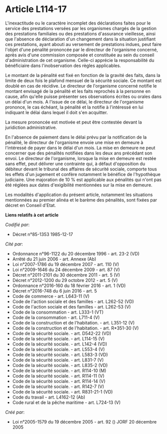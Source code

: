 # Article L114-17

L'inexactitude ou le caractère incomplet des déclarations faites pour le service des prestations versées par les organismes
chargés de la gestion des prestations familiales ou des prestations d'assurance vieillesse, ainsi que l'absence de
déclaration d'un changement dans la situation justifiant ces prestations, ayant abouti au versement de prestations indues,
peut faire l'objet d'une pénalité prononcée par le directeur de l'organisme concerné, après avis d'une commission composée et
constituée au sein du conseil d'administration de cet organisme. Celle-ci apprécie la responsabilité du bénéficiaire dans
l'inobservation des règles applicables.

Le montant de la pénalité est fixé en fonction de la gravité des faits, dans la limite de deux fois le plafond mensuel de la
sécurité sociale. Ce montant est doublé en cas de récidive. Le directeur de l'organisme concerné notifie le montant envisagé
de la pénalité et les faits reprochés à la personne en cause, afin qu'elle puisse présenter ses observations écrites ou
orales dans un délai d'un mois. A l'issue de ce délai, le directeur de l'organisme prononce, le cas échéant, la pénalité et
la notifie à l'intéressé en lui indiquant le délai dans lequel il doit s'en acquitter.

La mesure prononcée est motivée et peut être contestée devant la juridiction administrative.

En l'absence de paiement dans le délai prévu par la notification de la pénalité, le directeur de l'organisme envoie une mise
en demeure à l'intéressé de payer dans le délai d'un mois. La mise en demeure ne peut concerner que des pénalités notifiées
dans les deux ans précédant son envoi. Le directeur de l'organisme, lorsque la mise en demeure est restée sans effet, peut
délivrer une contrainte qui, à défaut d'opposition du débiteur devant le tribunal des affaires de sécurité sociale, comporte
tous les effets d'un jugement et confère notamment le bénéfice de l'hypothèque judiciaire. Une majoration de 10 % est
applicable aux pénalités qui n'ont pas été réglées aux dates d'exigibilité mentionnées sur la mise en demeure.

Les modalités d'application du présent article, notamment les situations mentionnées au premier alinéa et le barème des
pénalités, sont fixées par décret en Conseil d'Etat.

**Liens relatifs à cet article**

_Codifié par_:

  - Décret n°85-1353 1985-12-17

_Cité par_:

  - Ordonnance n°96-1122 du 20 décembre 1996 - art. 23-2 (VD)
  - Arrêté du 21 juin 2006 - art. Annexe (Ab)
  - Loi n°2007-1786 du 19 décembre 2007 - art. 110 (V)
  - Loi n°2009-1646 du 24 décembre 2009 - art. 87 (V)
  - Décret n°2011-2101 du 30 décembre 2011 - art. 5 (V)
  - Décret n°2012-1200 du 29 octobre 2012 - art. 5 (V)
  - Ordonnance n°2016-160 du 18 février 2016 - art. 1 (VD)
  - Décret n°2016-748 du 6 juin 2016 - art. 5
  - Code de commerce - art. L643-11 (V)
  - Code de l'action sociale et des familles - art. L262-52 (VD)
  - Code de l'action sociale et des familles - art. L262-53 (V)
  - Code de la consommation - art. L333-1 (VT)
  - Code de la consommation - art. L711-4 (V)
  - Code de la construction et de l'habitation. - art. L351-12 (V)
  - Code de la construction et de l'habitation. - art. R*351-30 (V)
  - Code de la sécurité sociale. - art. D542-22 (VD)
  - Code de la sécurité sociale. - art. L114-15 (V)
  - Code de la sécurité sociale. - art. L142-4 (VD)
  - Code de la sécurité sociale. - art. L553-4 (V)
  - Code de la sécurité sociale. - art. L583-3 (VD)
  - Code de la sécurité sociale. - art. L831-7 (V)
  - Code de la sécurité sociale. - art. L835-2 (VD)
  - Code de la sécurité sociale. - art. R114-10 (M)
  - Code de la sécurité sociale. - art. R114-11 (V)
  - Code de la sécurité sociale. - art. R114-14 (V)
  - Code de la sécurité sociale. - art. R142-7 (V)
  - Code de la sécurité sociale. - art. R831-21-1 (VD)
  - Code du travail - art. L4162-12 (Ab)
  - Code rural et de la pêche maritime - art. L724-13 (V)

_Créé par_:

  - Loi n°2005-1579 du 19 décembre 2005 - art. 92 () JORF 20 décembre 2005
